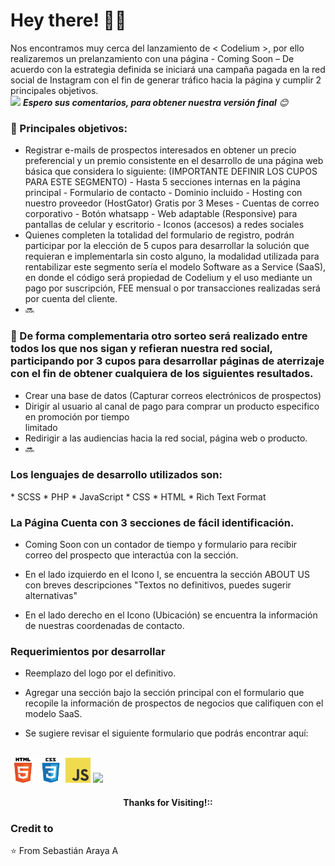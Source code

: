<!-- Greeting -->
# Hey there! :wave::smiley:

<!--Introduction -->
Nos encontramos muy cerca del lanzamiento de < Codelium >, por ello realizaremos un prelanzamiento con una página - Coming Soon – De acuerdo con la estrategia definida se iniciará una campaña pagada en la red social de Instagram con el fin de generar tráfico hacia la página y cumplir 2 principales objetivos.
<br>
<img src="https://media.giphy.com/media/LnQjpWaON8nhr21vNW/giphy.gif" width="40"> <em><b>Espero sus comentarios, para obtener nuestra versión final</b> :blush:</em>

### 💼  Principales objetivos: 
* Registrar e-mails de prospectos interesados en obtener un precio preferencial y un premio consistente en el desarrollo de una página web básica que considera lo siguiente: (IMPORTANTE DEFINIR LOS CUPOS PARA ESTE SEGMENTO) - Hasta 5 secciones internas en la página principal - Formulario de contacto - Dominio incluido - Hosting con nuestro proveedor (HostGator) Gratis por 3 Meses - Cuentas de correo corporativo - Botón whatsapp - Web adaptable (Responsive) para pantallas de celular y escritorio - Iconos (accesos) a redes sociales
* Quienes completen la totalidad del formulario de registro, podrán participar por la elección de 5 cupos para desarrollar la solución que requieran e implementarla sin costo alguno, la modalidad utilizada para rentabilizar este segmento sería el modelo Software as a Service (SaaS), en donde el código será propiedad de Codelium y el uso mediante un pago por suscripción, FEE mensual o por transacciones realizadas será por cuenta del cliente.
* 🔜

### 🌱 De forma complementaria otro sorteo será realizado entre todos los que nos sigan y refieran nuestra red social, participando por 3 cupos para desarrollar páginas de aterrizaje con el fin de obtener cualquiera de los siguientes resultados.


* Crear una base de datos (Capturar correos electrónicos de prospectos)
* Dirigir al usuario al canal de pago para comprar un producto especifico en promoción por tiempo   
  limitado
* Redirigir a las audiencias hacia la red social, página web o producto.
* 🔜

 ### Los lenguajes de desarrollo utilizados son:
<p> <!-- GitHub README Stats -->
* SCSS
* PHP
* JavaScript
* CSS
* HTML	
* Rich Text Format

### La Página Cuenta con 3 secciones de fácil identificación.
* Coming Soon con un contador de tiempo y formulario para recibir correo del prospecto que 
    interactúa con la sección.

* En el lado izquierdo en el Icono I, se encuentra la sección ABOUT US con breves descripciones 
 "Textos no definitivos, puedes sugerir alternativas"

* En el lado derecho en el Icono (Ubicación) se encuentra la información de nuestras coordenadas de 
 contacto.

### Requerimientos por desarrollar

* Reemplazo del logo por el definitivo.
  
* Agregar una sección bajo la sección principal con el formulario que recopile la información de 
  prospectos de negocios que califiquen con el modelo SaaS.
  
* Se sugiere revisar el siguiente formulario que podrás encontrar aquí:


<!-- icons -->
<br>
<code><a href = "https://developer.mozilla.org/en-US/docs/Web/Guide/HTML/HTML5"><img height="40" src="https://raw.githubusercontent.com/github/explore/80688e429a7d4ef2fca1e82350fe8e3517d3494d/topics/html/html.png"></a></code>
<code><a href = "https://developer.mozilla.org/en-US/docs/Archive/CSS3"><img height="40" src="https://raw.githubusercontent.com/github/explore/80688e429a7d4ef2fca1e82350fe8e3517d3494d/topics/css/css.png"></a></code>
<code><a href = "https://developer.mozilla.org/en-US/docs/Web/JavaScript"><img height="40" src="https://raw.githubusercontent.com/github/explore/80688e429a7d4ef2fca1e82350fe8e3517d3494d/topics/javascript/javascript.png"></a></code>
<code><a href = "https://code.visualstudio.com/"><img height="40" src="https://upload.wikimedia.org/wikipedia/commons/thumb/9/9a/Visual_Studio_Code_1.35_icon.svg/1200px-Visual_Studio_Code_1.35_icon.svg.png"></a></code>
</p>

<h4 align="center"> Thanks for Visiting!::</h4>

<!-- Credit -->
### Credit to 
<!--
**JoykishanSharma/JoykishanSharma** is a ✨ _special_ ✨ repository because its `README.md` (this file) appears on your GitHub profile.

Here are some ideas to get you started:

- 🔭 I’m currently working on ...
- 🌱 I’m currently learning ...
- 👯 I’m looking to collaborate on ...
- 🤔 I’m looking for help with ...
- 💬 Ask me about ...
- 📫 How to reach me: ...
- 😄 Pronouns: ...
- ⚡ Fun fact: ...
-->

⭐️ From Sebastián Araya A
